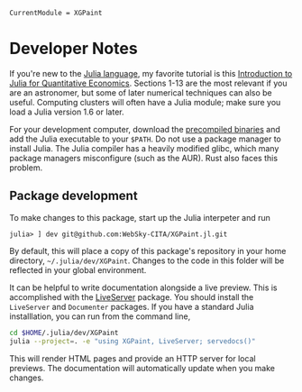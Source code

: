 ```@meta
CurrentModule = XGPaint
```

# Developer Notes

If you're new to the [Julia language](https://julialang.org/), my favorite tutorial is this [Introduction to Julia for Quantitative Economics](https://julia.quantecon.org/intro.html). Sections 1-13 are the most relevant if you are an astronomer, but some of later numerical techniques can also be useful. Computing clusters will often have a Julia module; make sure you load a Julia version 1.6 or later. 

For your development computer, download the [precompiled binaries](https://julialang.org/downloads/) and add the Julia executable to your `$PATH`. Do not use a package manager to install Julia. The Julia compiler has a heavily modified glibc, which many package managers misconfigure (such as the AUR). Rust also faces this problem.


## Package development

To make changes to this package, start up the Julia interpeter and run

```julia-repl
julia> ] dev git@github.com:WebSky-CITA/XGPaint.jl.git
```

By default, this will place a copy of this package's repository in your home directory, `~/.julia/dev/XGPaint`. Changes to the code in this folder will be reflected in your global environment.

It can be helpful to write documentation alongside a live preview. This is accomplished with the [LiveServer](https://github.com/tlienart/LiveServer.jl) package.  You should install the `LiveServer` and `Documenter` packages. If you have a standard Julia installlation, you can run from the command line,

```bash
cd $HOME/.julia/dev/XGPaint
julia --project=. -e "using XGPaint, LiveServer; servedocs()"
```
This will render HTML pages and provide an HTTP server for local previews. The documentation will automatically update when you make changes.
